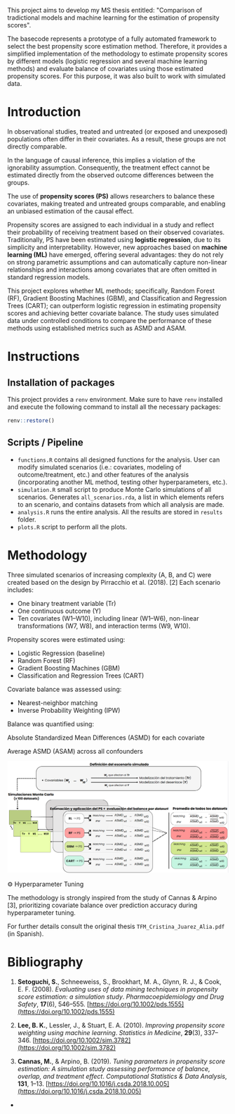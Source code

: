 This project aims to develop my MS thesis entitled: "Comparison of tradictional models and machine learning for the estimation of propensity scores".

The basecode represents a prototype of a fully automated framework to select the best propensity score estimation method. 
Therefore, it provides a simplified implementation of the methodology to estimate propensity scores by different models (logistic regression and several machine learning methods) and evaluate balance of covariates using those estimated propensity scores.
For this purpose, it was also built to work with simulated data. 

# Introduction

In observational studies, treated and untreated (or exposed and unexposed) populations often differ in their covariates. As a result, these groups are not directly comparable.

In the language of causal inference, this implies a violation of the ignorability assumption. Consequently, the treatment effect cannot be estimated directly from the observed outcome differences between the groups.

The use of **propensity scores (PS)** allows researchers to balance these covariates, making treated and untreated groups comparable, and enabling an unbiased estimation of the causal effect.

Propensity scores are assigned to each individual in a study and reflect their probability of receiving treatment based on their observed covariates. Traditionally, PS have been estimated using **logistic regression**, due to its simplicity and interpretability. However, new approaches based on **machine learning (ML)** have emerged, offering several advantages: they do not rely on strong parametric assumptions and can automatically capture non-linear relationships and interactions among covariates that are often omitted in standard regression models.


This project explores whether ML methods; specifically, Random Forest (RF), Gradient Boosting Machines (GBM), and Classification and Regression Trees (CART); can outperform logistic regression in estimating propensity scores and achieving better covariate balance. The study uses simulated data under controlled conditions to compare the performance of these methods using established metrics such as ASMD and ASAM.

# Instructions

## Installation of packages

This project provides a `renv` environment. Make sure to have `renv` installed and execute the following command to install all the necessary packages:

```r
renv::restore()
```

## Scripts / Pipeline

* `functions.R` contains all designed functions for the analysis. User can modify simulated scenarios (i.e.: covariates, modeling of outcome/treatment, etc.) and other features of the analysis (incorporating another ML method, testing other hyperparameters, etc.).
* `simulation.R` small script to produce Monte Carlo simulations of all scenarios. Generates `all_scenarios.rda`, a list in which elements refers to an scenario, and contains datasets from which all analysis are made.
* `analysis.R` runs the entire analysis. All the results are stored in `results` folder.
* `plots.R` script to perform all the plots.


# Methodology

Three simulated scenarios of increasing complexity (A, B, and C) were created based on the design by Pirracchio et al. (2018). [2] Each scenario includes:

* One binary treatment variable (Tr)
* One continuous outcome (Y)
* Ten covariates (W1–W10), including linear (W1–W6), non-linear transformations (W7, W8), and interaction terms (W9, W10).

Propensity scores were estimated using:

* Logistic Regression (baseline)
* Random Forest (RF)
* Gradient Boosting Machines (GBM)
* Classification and Regression Trees (CART)

Covariate balance was assessed using:

* Nearest-neighbor matching
* Inverse Probability Weighting (IPW)

Balance was quantified using:

Absolute Standardized Mean Differences (ASMD) for each covariate

Average ASMD (ASAM) across all confounders

![General Workflow](images/general_workflow.png)

⚙️ Hyperparameter Tuning

The methodology is strongly inspired from the study of Cannas & Arpino [3], prioritizing covariate balance over prediction accuracy during hyperparameter tuning.

For further details consult the original thesis `TFM_Cristina_Juarez_Alia.pdf` (in Spanish).

# Bibliography

1. **Setoguchi, S.**, Schneeweiss, S., Brookhart, M. A., Glynn, R. J., & Cook, E. F. (2008). *Evaluating uses of data mining techniques in propensity score estimation: a simulation study*.  _Pharmacoepidemiology and Drug Safety_, **17**(6), 546–555. [https://doi.org/10.1002/pds.1555](https://doi.org/10.1002/pds.1555)

2. **Lee, B. K.**, Lessler, J., & Stuart, E. A. (2010). *Improving propensity score weighting using machine learning*. _Statistics in Medicine_, **29**(3), 337–346. [https://doi.org/10.1002/sim.3782](https://doi.org/10.1002/sim.3782)

3. **Cannas, M.**, & Arpino, B. (2019). *Tuning parameters in propensity score estimation: A simulation study assessing performance of balance, overlap, and treatment effect*. _Computational Statistics & Data Analysis_, **131**, 1–13. [https://doi.org/10.1016/j.csda.2018.10.005](https://doi.org/10.1016/j.csda.2018.10.005)
-